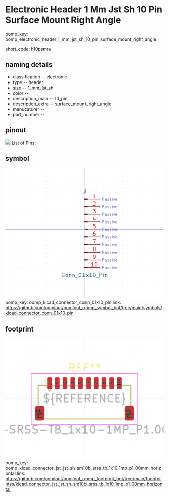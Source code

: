 # Electronic Header 1 Mm Jst Sh 10 Pin Surface Mount Right Angle
oomp_key: oomp_electronic_header_1_mm_jst_sh_10_pin_surface_mount_right_angle  

short_code: h10psmra
## naming details
* classification -- electronic
* type -- header
* size -- 1_mm_jst_sh
* color -- 
* description_main -- 10_pin
* description_extra -- surface_mount_right_angle
* manucaturer -- 
* part_number -- 
## pinout
![](working_pinout_600.png)
List of Pins:

## symbol

![](symbol/0/working/working_600.png)  
oomp_key: oomp_kicad_connector_conn_01x10_pin
link: https://github.com/oomlout/oomlout_oomp_symbol_bot/tree/main/symbols/kicad_connector_conn_01x10_pin


## footprint

![](footprint/0/working/working_600.png)  
oomp_key: oomp_kicad_connector_jst_jst_sh_sm10b_srss_tb_1x10_1mp_p1_00mm_horizontal
link: https://github.com/oomlout/oomlout_oomp_footprint_bot/tree/main/foootprntss/kicad_connector_jst_jst_sh_sm10b_srss_tb_1x10_1mp_p1_00mm_horizontal
